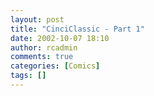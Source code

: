 ```yaml
---
layout: post
title: "CinciClassic - Part 1"
date: 2002-10-07 18:10
author: rcadmin
comments: true
categories: [Comics]
tags: []
---
```

<!--more--><img src="/http://dl.bitsmack.com/comics/20021007.gif" alt="" />
